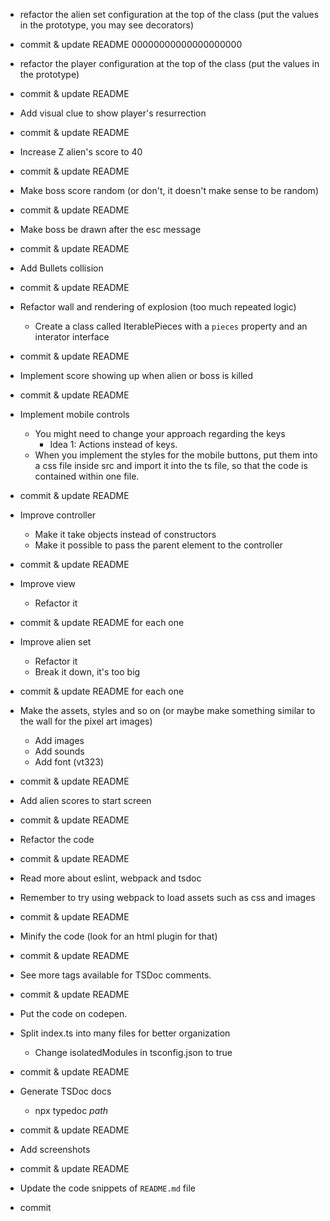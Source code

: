 - refactor the alien set configuration at the top of the class (put the values in the prototype, you may see decorators)
- commit & update README
00000000000000000000
- refactor the player configuration at the top of the class (put the values in the prototype)
- commit & update README

- Add visual clue to show player's resurrection
- commit & update README

- Increase Z alien's score to 40
- commit & update README

- Make boss score random (or don't, it doesn't make sense to be random)
- commit & update README

- Make boss be drawn after the esc message
- commit & update README

- Add Bullets collision
- commit & update README

- Refactor wall and rendering of explosion (too much repeated logic)
  - Create a class called IterablePieces with a `pieces` property and an interator interface
- commit & update README

- Implement score showing up when alien or boss is killed
- commit & update README

- Implement mobile controls
  - You might need to change your approach regarding the keys
    - Idea 1: Actions instead of keys.
  - When you implement the styles for the mobile buttons, put them into 
  a css file inside src and import it into the ts file, so that the code is contained within one file.
- commit & update README

- Improve controller
  - Make it take objects instead of constructors
  - Make it possible to pass the parent element to the controller
- commit & update README

- Improve view
  - Refactor it
- commit & update README for each one

- Improve alien set
  - Refactor it
  - Break it down, it's too big
- commit & update README for each one

- Make the assets, styles and so on (or maybe make something similar to the wall for the pixel art images)
  - Add images
  - Add sounds
  - Add font (vt323)
- commit & update README

- Add alien scores to start screen
- commit & update README

- Refactor the code
- commit & update README

- Read more about eslint, webpack and tsdoc

- Remember to try using webpack to load assets such as css and images
- commit & update README

- Minify the code (look for an html plugin for that)
- commit & update README

- See more tags available for TSDoc comments.
- commit & update README

- Put the code on codepen.

- Split index.ts into many files for better organization
  - Change isolatedModules in tsconfig.json to true
- commit & update README

- Generate TSDoc docs
  - npx typedoc _path_
- commit & update README

- Add screenshots
- commit & update README

- Update the code snippets of `README.md` file
- commit
